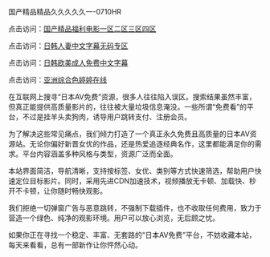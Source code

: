 国产精品精品久久久久久一-0710HR

点击访问：<a href="https://heiliaoxwd5i8.pages.dev">国产精品福利电影一区二区三区四区</a>

点击访问：<a href="https://heiliaoow5kzm.pages.dev">日韩人妻中文字幕无码专区</a>

点击访问：<a href="https://heiliaowt0d7p.pages.dev">日韩欧美成人免费中文字幕</a>

点击访问：<a href="https://heiliaoga6s9v.pages.dev">亚洲综合色婷婷在线</a>


在互联网上搜寻“日本AV免费”资源，很多人往往陷入误区。搜索结果虽然丰富，但真正能提供高质量影片的，往往被大量垃圾信息淹没。一些所谓“免费看”的平台，不过是挂羊头卖狗肉，诱导用户跳转支付、注册会员。

为了解决这些常见痛点，我们倾力打造了一个真正永久免费且高质量的日本AV资源站。无论你偏好新晋女优的作品，还是热爱追逐经典名作，这里都能满足你的需求。平台内容涵盖多种风格与类型，资源广泛而全面。

本站界面简洁，导航清晰，支持按标签、女优、类别等方式快速筛选，帮助用户快速定位目标影片。同时，采用先进CDN加速技术，视频播放无卡顿、加载快、秒开不卡顿，让你随时畅快观影。

我们拒绝一切弹窗广告与恶意跳转，不强制下载插件，也不收取任何费用，致力于营造一个绿色、纯净的观影环境。用户可以放心浏览，无后顾之忧。

如果你正在寻找一个稳定、丰富、无套路的“日本AV免费”平台，不妨收藏本站，每天来看看，总有一部新作让你怦然心动。

<span style="display:none;">[Canonical link](  ）</span>
